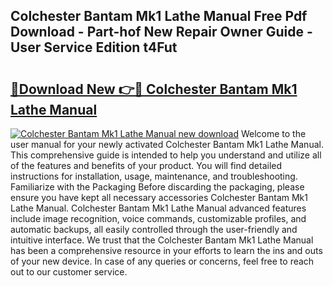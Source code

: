 ## Colchester Bantam Mk1 Lathe Manual Free Pdf Download - Part-hof New Repair Owner Guide - User Service Edition t4Fut

# <h2><a href="http://cf17374.oget.top/?id=Colchester+Bantam+Mk1+Lathe+Manual">🔗Download New 👉🔴 Colchester Bantam Mk1 Lathe Manual</a></h2>

[![Colchester Bantam Mk1 Lathe Manual new download](https://i.imgur.com/5g1atiW.png)](http://cf17374.oget.top/?id=Colchester+Bantam+Mk1+Lathe+Manual)
Welcome to the user manual for your newly activated Colchester Bantam Mk1 Lathe Manual. This comprehensive guide is intended to help you understand and utilize all of the features and benefits of your product. You will find detailed instructions for installation, usage, maintenance, and troubleshooting. Familiarize with the Packaging Before discarding the packaging, please ensure you have kept all necessary accessories Colchester Bantam Mk1 Lathe Manual. Colchester Bantam Mk1 Lathe Manual advanced features include image recognition, voice commands, customizable profiles, and automatic backups, all easily controlled through the user-friendly and intuitive interface. We trust that the Colchester Bantam Mk1 Lathe Manual has been a comprehensive resource in your efforts to learn the ins and outs of your new device. In case of any queries or concerns, feel free to reach out to our customer service.
